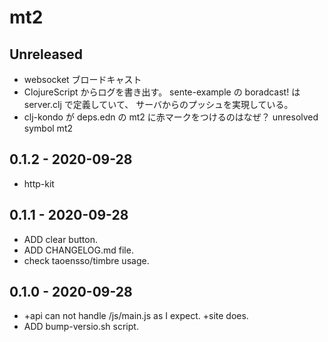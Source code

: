 # mt2

## Unreleased
* websocket ブロードキャスト
* ClojureScript からログを書き出す。
  sente-example の boradcast! は server.clj で定義していて、
  サーバからのプッシュを実現している。
* clj-kondo が deps.edn の mt2 に赤マークをつけるのはなぜ？
  unresolved symbol mt2


## 0.1.2 - 2020-09-28
* http-kit


## 0.1.1 - 2020-09-28
* ADD clear button.
* ADD CHANGELOG.md file.
* check taoensso/timbre usage.


## 0.1.0 - 2020-09-28
* +api can not handle /js/main.js as I expect. +site does.
* ADD bump-versio.sh script.
